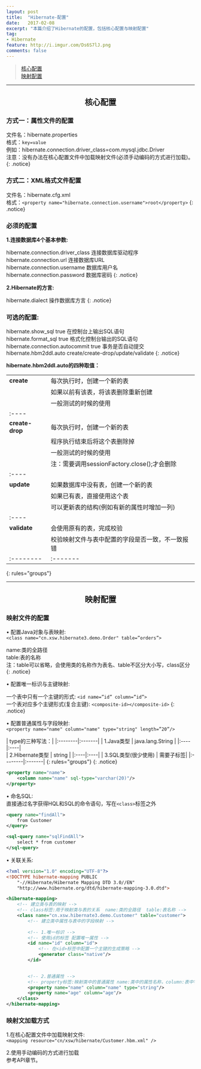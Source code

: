 ```yaml
---
layout: post
title:  "Hibernate-配置"
date:   2017-02-08
excerpt: "本篇介绍了Hibernate的配置，包括核心配置与映射配置"
tag:
- Hibernate
feature: http://i.imgur.com/Ds6S7lJ.png
comments: false
---   
```


><a href="#1">核心配置</a>    
><a href="#2">映射配置</a>  

***

<a name="1"></a>

## <center>核心配置</center>


### 方式一：属性文件的配置

文件名：hibernate.properties  
格式：`key=value`  
例如：hibernate.connection.driver_class=com.mysql.jdbc.Driver  
注意：没有办法在核心配置文件中加载映射文件(必须手动编码的方式进行加载)。
{: .notice}

### 方式二：XML格式文件配置

文件名：hibernate.cfg.xml  
格式：`<property name="hibernate.connection.username">root</property>`
{: .notice}

### 必须的配置

**1.连接数据库4个基本参数:**

hibernate.connection.driver_class   连接数据库驱动程序  
hibernate.connection.url   			连接数据库URL  
hibernate.connection.username  		数据库用户名  
hibernate.connection.password  		数据库密码
{: .notice}

**2.Hibernate的方言:**
	
hibernate.dialect   操作数据库方言
{: .notice}

### 可选的配置:

hibernate.show_sql  true		        在控制台上输出SQL语句    
hibernate.format_sql  true   		    格式化控制台输出的SQL语句    
hibernate.connection.autocommit  true   事务是否自动提交    
hibernate.hbm2ddl.auto	create/create-drop/update/validate
{: .notice}

**hibernate.hbm2ddl.auto的四种取值：**

|         |        |
|:--------|:-------|
| **create**   | 每次执行时，创建一个新的表| 
|              | 如果以前有该表，将该表删除重新创建 |
|              | 一般测试的时候的使用  |
|:----
|**create-drop**| 每次执行时，创建一个新的表  | 
|              | 程序执行结束后将这个表删除掉 | 
|              | 一般测试的时候的使用  |
|              | 注：需要调用sessionFactory.close();才会删除 |
|:----
| **update**   | 如果数据库中没有表，创建一个新的表   | 
|              | 如果已有表，直接使用这个表 | 
|              | 可以更新表的结构(例如有新的属性时增加一列) | 
|:----
| **validate** | 会使用原有的表，完成校验  | 
|              | 校验映射文件与表中配置的字段是否一致，不一致报错  | 
|:--------|:-------|
{: rules="groups"}
***

<a name="2"></a>

## <center>映射配置</center>

### 映射文件的配置


• 配置Java对象与表映射:  
`<class name="cn.xsw.hibernate3.demo.Order" table=”orders”>`  

name:类的全路径    
table:表的名称  
注：table可以省略，会使用类的名称作为表名、table不区分大小写，class区分
{: .notice}

• 配置唯一标识与主键映射:  

一个表中只有一个主键的形式: `<id name=”id” column=”id”>`  
一个表对应多个主键形式(复合主键): `<composite-id></composite-id>`
{: .notice}

• 配置普通属性与字段映射:  
`<property name="name" column="name" type="string" length=”20”/>`  

|  type的三种写法：|
|:--------|:-------|
| 1.Java类型 | java.lang.String |
|:----|:----|  
| 2.Hibernate类型 |  string |
|:----|:----|
| 3.SQL类型(很少使用) |  需要子标签<column>|
|:--------|:-------|
{: rules="groups"}
{: .notice}


```xml
<property name="name">
	<column name="name" sql-type="varchar(20)"/>
</property>
```

• 命名SQL:  
直接通过名字获得HQL和SQL的命令语句，写在`<class>`标签之外  

```xml
<query name="findAll">
	from Customer
</query>

<sql-query name="sqlFindAll">
	select * from customer
</sql-query>
```

• 关联关系:

```xml  
<?xml version="1.0" encoding="UTF-8"?>
<!DOCTYPE hibernate-mapping PUBLIC 
    "-//Hibernate/Hibernate Mapping DTD 3.0//EN"
    "http://www.hibernate.org/dtd/hibernate-mapping-3.0.dtd">

<hibernate-mapping>
	<!-- 建立类与表的映射 -->
	<!-- class标签:用于映射类与表的关系  name:类的全路径  table:表名称 -->
	<class name="cn.xsw.hibernate3.demo.Customer" table="customer">
		<!-- 建立类中属性与表中的字段映射 -->		
		
		<!-- 1.唯一标识 -->
		<!-- 使用id的标签 配置唯一属性 -->	
		<id name="id" column="id">
			<!-- 在<id>标签中配置一个主键的生成策略 -->
			<generator class="native"/>
		</id>
		

		<!-- 2.普通属性 -->
		<!-- property标签:映射类中的普通属性 name:类中的属性名称，column:表中字段名称 -->
		<property name="name" column="name" type="string"/>
		<property name="age" column="age"/>
	</class>
</hibernate-mapping>
```



### 映射文加载方式

1.在核心配置文件中加载映射文件:  
`<mapping resource="cn/xsw/hibernate/Customer.hbm.xml" />`  

2.使用手动编码的方式进行加载  
参考API章节。






